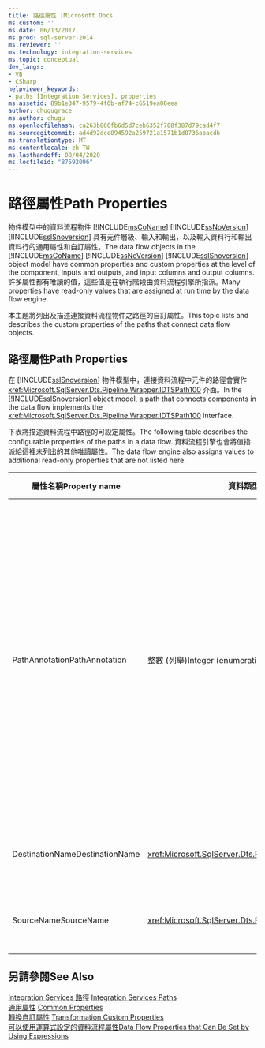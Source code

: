 ```yaml
---
title: 路徑屬性 |Microsoft Docs
ms.custom: ''
ms.date: 06/13/2017
ms.prod: sql-server-2014
ms.reviewer: ''
ms.technology: integration-services
ms.topic: conceptual
dev_langs:
- VB
- CSharp
helpviewer_keywords:
- paths [Integration Services], properties
ms.assetid: 89b1e347-9579-4f6b-af74-c6519ea08eea
author: chugugrace
ms.author: chugu
ms.openlocfilehash: ca263b866fb6d5d7ceb6352f708f387d79cad4f7
ms.sourcegitcommit: ad4d92dce894592a259721a1571b1d8736abacdb
ms.translationtype: MT
ms.contentlocale: zh-TW
ms.lasthandoff: 08/04/2020
ms.locfileid: "87592096"
---
```

# <a name="path-properties"></a><span data-ttu-id="9eb83-102">路徑屬性</span><span class="sxs-lookup"><span data-stu-id="9eb83-102">Path Properties</span></span>
  <span data-ttu-id="9eb83-103">物件模型中的資料流程物件 [!INCLUDE[msCoName](../includes/msconame-md.md)] [!INCLUDE[ssNoVersion](../includes/ssnoversion-md.md)] [!INCLUDE[ssISnoversion](../includes/ssisnoversion-md.md)] 具有元件層級、輸入和輸出，以及輸入資料行和輸出資料行的通用屬性和自訂屬性。</span><span class="sxs-lookup"><span data-stu-id="9eb83-103">The data flow objects in the [!INCLUDE[msCoName](../includes/msconame-md.md)] [!INCLUDE[ssNoVersion](../includes/ssnoversion-md.md)] [!INCLUDE[ssISnoversion](../includes/ssisnoversion-md.md)] object model have common properties and custom properties at the level of the component, inputs and outputs, and input columns and output columns.</span></span> <span data-ttu-id="9eb83-104">許多屬性都有唯讀的值，這些值是在執行階段由資料流程引擎所指派。</span><span class="sxs-lookup"><span data-stu-id="9eb83-104">Many properties have read-only values that are assigned at run time by the data flow engine.</span></span>  
  
 <span data-ttu-id="9eb83-105">本主題將列出及描述連接資料流程物件之路徑的自訂屬性。</span><span class="sxs-lookup"><span data-stu-id="9eb83-105">This topic lists and describes the custom properties of the paths that connect data flow objects.</span></span>  
  
## <a name="path-properties"></a><span data-ttu-id="9eb83-106">路徑屬性</span><span class="sxs-lookup"><span data-stu-id="9eb83-106">Path Properties</span></span>  
 <span data-ttu-id="9eb83-107">在 [!INCLUDE[ssISnoversion](../includes/ssisnoversion-md.md)] 物件模型中，連接資料流程中元件的路徑會實作 <xref:Microsoft.SqlServer.Dts.Pipeline.Wrapper.IDTSPath100> 介面。</span><span class="sxs-lookup"><span data-stu-id="9eb83-107">In the [!INCLUDE[ssISnoversion](../includes/ssisnoversion-md.md)] object model, a path that connects components in the data flow implements the <xref:Microsoft.SqlServer.Dts.Pipeline.Wrapper.IDTSPath100> interface.</span></span>  
  
 <span data-ttu-id="9eb83-108">下表將描述資料流程中路徑的可設定屬性。</span><span class="sxs-lookup"><span data-stu-id="9eb83-108">The following table describes the configurable properties of the paths in a data flow.</span></span> <span data-ttu-id="9eb83-109">資料流程引擎也會將值指派給這裡未列出的其他唯讀屬性。</span><span class="sxs-lookup"><span data-stu-id="9eb83-109">The data flow engine also assigns values to additional read-only properties that are not listed here.</span></span>  
  
|<span data-ttu-id="9eb83-110">屬性名稱</span><span class="sxs-lookup"><span data-stu-id="9eb83-110">Property name</span></span>|<span data-ttu-id="9eb83-111">資料類型</span><span class="sxs-lookup"><span data-stu-id="9eb83-111">Data Type</span></span>|<span data-ttu-id="9eb83-112">描述</span><span class="sxs-lookup"><span data-stu-id="9eb83-112">Description</span></span>|  
|-------------------|---------------|-----------------|  
|<span data-ttu-id="9eb83-113">PathAnnotation</span><span class="sxs-lookup"><span data-stu-id="9eb83-113">PathAnnotation</span></span>|<span data-ttu-id="9eb83-114">整數 (列舉)</span><span class="sxs-lookup"><span data-stu-id="9eb83-114">Integer (enumeration)</span></span>|<span data-ttu-id="9eb83-115">指出設計師介面上是否應該與路徑一起顯示註解的值。</span><span class="sxs-lookup"><span data-stu-id="9eb83-115">A value that indicates whether an annotation should be displayed with the path on the designer surface.</span></span> <span data-ttu-id="9eb83-116">可能的值為 `AsNeeded`、`SourceName`、`PathName` 和 `Never`。</span><span class="sxs-lookup"><span data-stu-id="9eb83-116">The possible values are `AsNeeded`, `SourceName`, `PathName`, and `Never`.</span></span> <span data-ttu-id="9eb83-117">預設值是 `AsNeeded`。</span><span class="sxs-lookup"><span data-stu-id="9eb83-117">The default value is `AsNeeded`.</span></span>|  
|<span data-ttu-id="9eb83-118">DestinationName</span><span class="sxs-lookup"><span data-stu-id="9eb83-118">DestinationName</span></span>|<xref:Microsoft.SqlServer.Dts.Pipeline.Wrapper.IDTSInput100>|<span data-ttu-id="9eb83-119">與路徑相關聯的輸入。</span><span class="sxs-lookup"><span data-stu-id="9eb83-119">The input associated with the path.</span></span>|  
|<span data-ttu-id="9eb83-120">SourceName</span><span class="sxs-lookup"><span data-stu-id="9eb83-120">SourceName</span></span>|<xref:Microsoft.SqlServer.Dts.Pipeline.Wrapper.IDTSOutput100>|<span data-ttu-id="9eb83-121">與路徑相關聯的輸出。</span><span class="sxs-lookup"><span data-stu-id="9eb83-121">The output associated with the path.</span></span>|  
  
## <a name="see-also"></a><span data-ttu-id="9eb83-122">另請參閱</span><span class="sxs-lookup"><span data-stu-id="9eb83-122">See Also</span></span>  
 <span data-ttu-id="9eb83-123">[Integration Services 路徑](data-flow/integration-services-paths.md) </span><span class="sxs-lookup"><span data-stu-id="9eb83-123">[Integration Services Paths](data-flow/integration-services-paths.md) </span></span>  
 <span data-ttu-id="9eb83-124">[通用屬性](../../2014/integration-services/common-properties.md) </span><span class="sxs-lookup"><span data-stu-id="9eb83-124">[Common Properties](../../2014/integration-services/common-properties.md) </span></span>  
 <span data-ttu-id="9eb83-125">[轉換自訂屬性](data-flow/transformations/transformation-custom-properties.md) </span><span class="sxs-lookup"><span data-stu-id="9eb83-125">[Transformation Custom Properties](data-flow/transformations/transformation-custom-properties.md) </span></span>  
 [<span data-ttu-id="9eb83-126">可以使用運算式設定的資料流程屬性</span><span class="sxs-lookup"><span data-stu-id="9eb83-126">Data Flow Properties that Can Be Set by Using Expressions</span></span>](../../2014/integration-services/data-flow-properties-that-can-be-set-by-using-expressions.md)  
  
  
